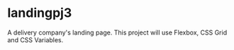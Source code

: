 # landingpj3
 A delivery company's landing page. This project will use Flexbox, CSS Grid and CSS Variables.
